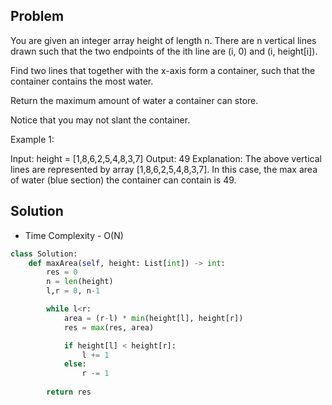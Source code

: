 Problem
-------
You are given an integer array height of length n. There are n vertical lines drawn such that the two endpoints of the ith line are (i, 0) and (i, height[i]).

Find two lines that together with the x-axis form a container, such that the container contains the most water.

Return the maximum amount of water a container can store.

Notice that you may not slant the container.

 

Example 1:

Input: height = [1,8,6,2,5,4,8,3,7]
Output: 49
Explanation: The above vertical lines are represented by array [1,8,6,2,5,4,8,3,7]. In this case, the max area of water (blue section) the container can contain is 49.


Solution
--------

- Time Complexity - O(N)

```python
class Solution:
    def maxArea(self, height: List[int]) -> int:
        res = 0
        n = len(height)
        l,r = 0, n-1

        while l<r:
            area = (r-l) * min(height[l], height[r])
            res = max(res, area)

            if height[l] < height[r]:
                l += 1
            else:
                r -= 1
        
        return res
```